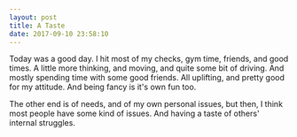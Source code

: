 ```yaml
---
layout: post
title: A Taste
date: 2017-09-10 23:58:10
---
```


Today was a good day. 
I hit most of my checks, gym time, friends, and good times.
A little more thinking, and moving, and quite some bit of driving. And mostly spending time with some good friends.
All uplifting, and pretty good for my attitude. And being fancy is it's own fun too.

The other end is of needs, and of my own personal issues, but then, I think most people have some kind of issues. And having a taste of others' internal struggles. 

